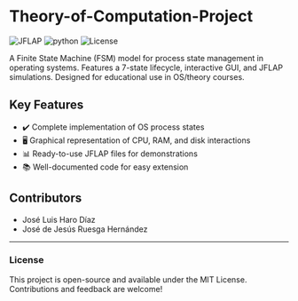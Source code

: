 # Theory-of-Computation-Project
![JFLAP](https://img.shields.io/badge/-JFLAP-FFA500?logo=java&logoColor=black&style=for-the-badge)
![python](https://img.shields.io/badge/python-3670A0?style=for-the-badge&logo=python&logoColor=ffdd54)
![License](https://img.shields.io/badge/-MIT-black?style=for-the-badge&logo=opensourceinitiative&logoColor=white)

A Finite State Machine (FSM) model for process state management in operating systems. Features a 7-state lifecycle, interactive GUI, and JFLAP simulations. Designed for educational use in OS/theory courses.

## Key Features
- ✔️ Complete implementation of OS process states
- 🖥️ Graphical representation of CPU, RAM, and disk interactions
- 📊 Ready-to-use JFLAP files for demonstrations
- 📚 Well-documented code for easy extension

## Contributors
- José Luis Haro Díaz
- José de Jesús Ruesga Hernández

---

### License
This project is open-source and available under the MIT License. Contributions and feedback are welcome!

